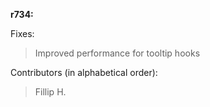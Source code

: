 **r734:**

Fixes:
> Improved performance for tooltip hooks

Contributors (in alphabetical order):
> Fillip H.
